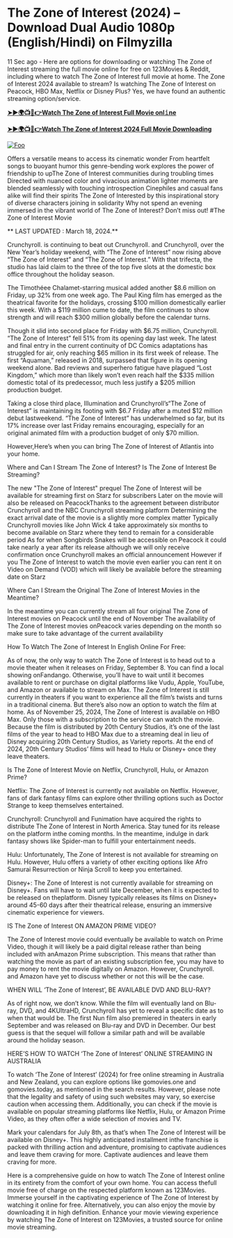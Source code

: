 # The Zone of Interest (2024) – Download Dual Audio 1080p (English/Hindi) on Filmyzilla

11 Sec ago - Here are options for downloading or watching The Zone of Interest streaming the full movie online for free on 123Movies & Reddit, including where to watch The Zone of Interest full movie at home. The Zone of Interest 2024 available to stream? Is watching The Zone of Interest on Peacock, HBO Max, Netflix or Disney Plus? Yes, we have found an authentic streaming option/service.


[**➤►🌍📺📱👉Watch The Zone of Interest Full Movie onl𝚒ne**](https://bit.ly/Most-popular-Movies)

[**➤►🌍📺📱👉Watch The Zone of Interest 2024 Full Movie Downloading**](https://bit.ly/Most-popular-Movies)

[![Foo](https://static.wixstatic.com/media/b249f9_adac8f70fb3f45b88691696c77de18f3~mv2.gif)](https://bit.ly/Most-popular-Movies)


Offers a versatile means to access its cinematic wonder From heartfelt songs to buoyant humor this genre-bending work explores the power of friendship to upThe Zone of Interest communities during troubling times Directed with nuanced color and vivacious animation lighter moments are blended seamlessly with touching introspection Cinephiles and casual fans alike will find their spirits The Zone of Interested by this inspirational story of diverse characters joining in solidarity Why not spend an evening immersed in the vibrant world of The Zone of Interest? Don’t miss out! #The Zone of Interest Movie

** LAST UPDATED : March 18, 2024.**

Crunchyroll. is continuing to beat out Crunchyroll. and Crunchyroll, over the New Year’s holiday weekend, with “The Zone of Interest” now rising above “The Zone of Interest” and “The Zone of Interest.” With that trifecta, the studio has laid claim to the three of the top five slots at the domestic box office throughout the holiday season.

The Timothéee Chalamet-starring musical added another $8.6 million on Friday, up 32% from one week ago. The Paul King film has emerged as the theatrical favorite for the holidays, crossing $100 million domestically earlier this week. With a $119 million cume to date, the film continues to show strength and will reach $300 million globally before the calendar turns.

Though it slid into second place for Friday with $6.75 million, Crunchyroll. “The Zone of Interest” fell 51% from its opening day last week. The latest and final entry in the current continuity of DC Comics adaptations has struggled for air, only reaching $65 million in its first week of release. The first “Aquaman,” released in 2018, surpassed that figure in its opening weekend alone. Bad reviews and superhero fatigue have plagued “Lost Kingdom,” which more than likely won’t even reach half the $335 million domestic total of its predecessor, much less justify a $205 million production budget.

Taking a close third place, Illumination and Crunchyroll’s“The Zone of Interest” is maintaining its footing with $6.7 Friday after a muted $12 million debut lastweekend. “The Zone of Interest” has underwhelmed so far, but its 17% increase over last Friday remains encouraging, especially for an original animated film with a production budget of only $70 million.

However,Here’s when you can bring The Zone of Interest of Atlantis into your home.

Where and Can I Stream The Zone of Interest? Is The Zone of Interest Be Streaming?

The new "The Zone of Interest" prequel The Zone of Interest will be available for streaming first on Starz for subscribers Later on the movie will also be released on PeacockThanks to the agreement between distributor Crunchyroll and the NBC Crunchyroll streaming platform Determining the exact arrival date of the movie is a slightly more complex matter Typically Crunchyroll movies like John Wick 4 take approximately six months to become available on Starz where they tend to remain for a considerable period As for when Songbirds Snakes will be accessible on Peacock it could take nearly a year after its release although we will only receive confirmation once Crunchyroll makes an official announcement However if you The Zone of Interest to watch the movie even earlier you can rent it on Video on Demand (VOD) which will likely be available before the streaming date on Starz

Where Can I Stream the Original The Zone of Interest Movies in the Meantime?

In the meantime you can currently stream all four original The Zone of Interest movies on Peacock until the end of November The availability of The Zone of Interest movies onPeacock varies depending on the month so make sure to take advantage of the current availability

How To Watch The Zone of Interest In English Online For Free:

As of now, the only way to watch The Zone of Interest is to head out to a movie theater when it releases on Friday, September 8. You can find a local showing onFandango. Otherwise, you’ll have to wait until it becomes available to rent or purchase on digital platforms like Vudu, Apple, YouTube, and Amazon or available to stream on Max. The Zone of Interest is still currently in theaters if you want to experience all the film’s twists and turns in a traditional cinema. But there’s also now an option to watch the film at home. As of November 25, 2024, The Zone of Interest is available on HBO Max. Only those with a subscription to the service can watch the movie. Because the film is distributed by 20th Century Studios, it’s one of the last films of the year to head to HBO Max due to a streaming deal in lieu of Disney acquiring 20th Century Studios, as Variety reports. At the end of 2024, 20th Century Studios’ films will head to Hulu or Disney+ once they leave theaters.

Is The Zone of Interest Movie on Netflix, Crunchyroll, Hulu, or Amazon Prime?

Netflix: The Zone of Interest is currently not available on Netflix. However, fans of dark fantasy films can explore other thrilling options such as Doctor Strange to keep themselves entertained.

Crunchyroll: Crunchyroll and Funimation have acquired the rights to distribute The Zone of Interest in North America. Stay tuned for its release on the platform inthe coming months. In the meantime, indulge in dark fantasy shows like Spider-man to fulfill your entertainment needs.

Hulu: Unfortunately, The Zone of Interest is not available for streaming on Hulu. However, Hulu offers a variety of other exciting options like Afro Samurai Resurrection or Ninja Scroll to keep you entertained.

Disney+: The Zone of Interest is not currently available for streaming on Disney+. Fans will have to wait until late December, when it is expected to be released on theplatform. Disney typically releases its films on Disney+ around 45-60 days after their theatrical release, ensuring an immersive cinematic experience for viewers.

IS The Zone of Interest ON AMAZON PRIME VIDEO?

The Zone of Interest movie could eventually be available to watch on Prime Video, though it will likely be a paid digital release rather than being included with anAmazon Prime subscription. This means that rather than watching the movie as part of an existing subscription fee, you may have to pay money to rent the movie digitally on Amazon. However, Crunchyroll. and Amazon have yet to discuss whether or not this will be the case.

WHEN WILL ‘The Zone of Interest’, BE AVAILABLE DVD AND BLU-RAY?

As of right now, we don’t know. While the film will eventually land on Blu-ray, DVD, and 4KUltraHD, Crunchyroll has yet to reveal a specific date as to when that would be. The first Nun film also premiered in theaters in early September and was released on Blu-ray and DVD in December. Our best guess is that the sequel will follow a similar path and will be available around the holiday season.

HERE’S HOW TO WATCH ‘The Zone of Interest’ ONLINE STREAMING IN AUSTRALIA

To watch ‘The Zone of Interest’ (2024) for free online streaming in Australia and New Zealand, you can explore options like gomovies.one and gomovies.today, as mentioned in the search results. However, please note that the legality and safety of using such websites may vary, so exercise caution when accessing them. Additionally, you can check if the movie is available on popular streaming platforms like Netflix, Hulu, or Amazon Prime Video, as they often offer a wide selection of movies and TV.

Mark your calendars for July 8th, as that’s when The Zone of Interest will be available on Disney+. This highly anticipated installment inthe franchise is packed with thrilling action and adventure, promising to captivate audiences and leave them craving for more. Captivate audiences and leave them craving for more.

Here is a comprehensive guide on how to watch The Zone of Interest online in its entirety from the comfort of your own home. You can access thefull movie free of charge on the respected platform known as 123Movies. Immerse yourself in the captivating experience of The Zone of Interest by watching it online for free. Alternatively, you can also enjoy the movie by downloading it in high definition. Enhance your movie viewing experience by watching The Zone of Interest on 123Movies, a trusted source for online movie streaming.
